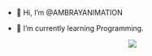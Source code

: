 - 👋 Hi, I’m @AMBRAYANIMATION

- 🌱 I’m currently learning Programming.

<!---
AMBRAYANIMATION/AMBRAYANIMATION is a ✨ special ✨ repository because its `README.md` (this file) appears on your GitHub profile.
You can click the Preview link to take a look at your changes.
--->
<div align="center">
  <img
    src="https://komarev.com/ghpvc/?username=AMBRAYANIMATION&&style=flat-square"
    align="center"
  />
</div>
